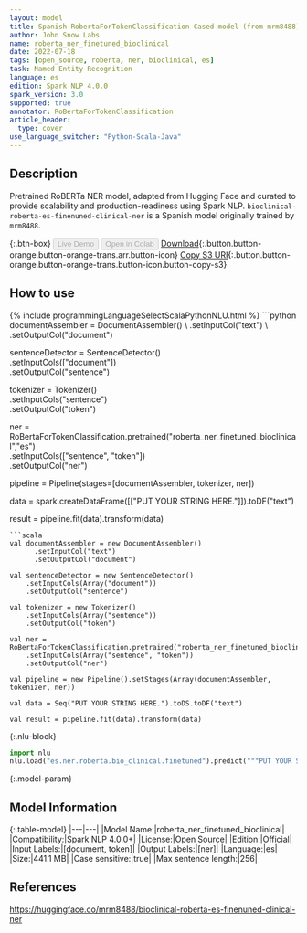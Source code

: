 ```yaml
---
layout: model
title: Spanish RobertaForTokenClassification Cased model (from mrm8488)
author: John Snow Labs
name: roberta_ner_finetuned_bioclinical
date: 2022-07-18
tags: [open_source, roberta, ner, bioclinical, es]
task: Named Entity Recognition
language: es
edition: Spark NLP 4.0.0
spark_version: 3.0
supported: true
annotator: RoBertaForTokenClassification
article_header:
  type: cover
use_language_switcher: "Python-Scala-Java"
---
```


## Description

Pretrained RoBERTa NER model, adapted from Hugging Face and curated to provide scalability and production-readiness using Spark NLP. `bioclinical-roberta-es-finenuned-clinical-ner` is a Spanish model originally trained by `mrm8488`.

{:.btn-box}
<button class="button button-orange" disabled>Live Demo</button>
<button class="button button-orange" disabled>Open in Colab</button>
[Download](https://s3.amazonaws.com/auxdata.johnsnowlabs.com/public/models/roberta_ner_finetuned_bioclinical_es_4.0.0_3.0_1658155068450.zip){:.button.button-orange.button-orange-trans.arr.button-icon}
[Copy S3 URI](s3://auxdata.johnsnowlabs.com/public/models/roberta_ner_finetuned_bioclinical_es_4.0.0_3.0_1658155068450.zip){:.button.button-orange.button-orange-trans.button-icon.button-copy-s3}

## How to use



<div class="tabs-box" markdown="1">
{% include programmingLanguageSelectScalaPythonNLU.html %}
```python
documentAssembler = DocumentAssembler() \
    .setInputCol("text") \
    .setOutputCol("document")

sentenceDetector = SentenceDetector()\
.setInputCols(["document"])\
.setOutputCol("sentence")

tokenizer = Tokenizer() \
    .setInputCols("sentence") \
    .setOutputCol("token")
  
ner = RoBertaForTokenClassification.pretrained("roberta_ner_finetuned_bioclinical","es") \
    .setInputCols(["sentence", "token"]) \
    .setOutputCol("ner")
    
pipeline = Pipeline(stages=[documentAssembler, tokenizer, ner])

data = spark.createDataFrame([["PUT YOUR STRING HERE."]]).toDF("text")

result = pipeline.fit(data).transform(data)
```
```scala
val documentAssembler = new DocumentAssembler() 
      .setInputCol("text") 
      .setOutputCol("document")

val sentenceDetector = new SentenceDetector()
    .setInputCols(Array("document"))
    .setOutputCol("sentence")

val tokenizer = new Tokenizer() 
    .setInputCols(Array("sentence"))
    .setOutputCol("token")

val ner = RoBertaForTokenClassification.pretrained("roberta_ner_finetuned_bioclinical","es") 
    .setInputCols(Array("sentence", "token")) 
    .setOutputCol("ner")

val pipeline = new Pipeline().setStages(Array(documentAssembler, tokenizer, ner))

val data = Seq("PUT YOUR STRING HERE.").toDS.toDF("text")

val result = pipeline.fit(data).transform(data)
```


{:.nlu-block}
```python
import nlu
nlu.load("es.ner.roberta.bio_clinical.finetuned").predict("""PUT YOUR STRING HERE.""")
```

</div>

{:.model-param}
## Model Information

{:.table-model}
|---|---|
|Model Name:|roberta_ner_finetuned_bioclinical|
|Compatibility:|Spark NLP 4.0.0+|
|License:|Open Source|
|Edition:|Official|
|Input Labels:|[document, token]|
|Output Labels:|[ner]|
|Language:|es|
|Size:|441.1 MB|
|Case sensitive:|true|
|Max sentence length:|256|

## References

https://huggingface.co/mrm8488/bioclinical-roberta-es-finenuned-clinical-ner
